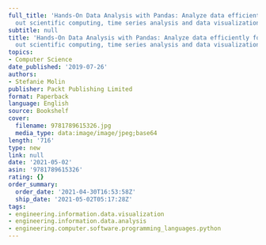 ```yaml
---
full_title: 'Hands-On Data Analysis with Pandas: Analyze data efficiently for carrying
  out scientific computing, time series analysis and data visualization using Python'
subtitle: null
title: 'Hands-On Data Analysis with Pandas: Analyze data efficiently for carrying
  out scientific computing, time series analysis and data visualization using Python'
topics:
- Computer Science
date_published: '2019-07-26'
authors:
- Stefanie Molin
publisher: Packt Publishing Limited
format: Paperback
language: English
source: Bookshelf
cover:
  filename: 9781789615326.jpg
  media_type: data:image/image/jpeg;base64
length: '716'
type: new
link: null
date: '2021-05-02'
asin: '9781789615326'
rating: {}
order_summary:
  order_date: '2021-04-30T16:53:58Z'
  ship_date: '2021-05-02T05:17:28Z'
tags:
- engineering.information.data.visualization
- engineering.information.data.analysis
- engineering.computer.software.programming_languages.python
---
```


